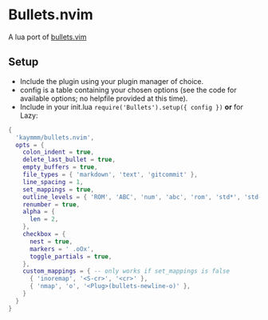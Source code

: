 # Bullets.nvim

A lua port of [bullets.vim](https://github.com/dkarter/bullets.vim)

## Setup

* Include the plugin using your plugin manager of choice.
* config is a table containing your chosen options (see the code for available options; no helpfile provided at this time).
* Include in your init.lua ```require('Bullets').setup({ config })``` **or** for Lazy:
```lua
{
  'kaymmm/bullets.nvim',
  opts = {
    colon_indent = true,
    delete_last_bullet = true,
    empty_buffers = true,
    file_types = { 'markdown', 'text', 'gitcommit' },
    line_spacing = 1,
    set_mappings = true,
    outline_levels = { 'ROM', 'ABC', 'num', 'abc', 'rom', 'std*', 'std-', 'std+' },
    renumber = true,
    alpha = {
      len = 2,
    },
    checkbox = {
      nest = true,
      markers = ' .oOx',
      toggle_partials = true,
    },
    custom_mappings = { -- only works if set_mappings is false
      { 'inoremap', '<S-cr>', '<cr>' },
      { 'nmap', 'o', '<Plug>(bullets-newline-o)' },
    }
  }
}
```

